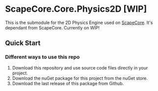 # ScapeCore.Core.Physics2D [WIP]

This is the submodule for the 2D Physics Engine used on [ScapeCore](https://github.com/Papishushi/ScapeCore). It's dependant from ScapeCore.
Currently on WIP!

## Quick Start

### Different ways to use this repo

1. Download this repository and use source code files directly in your project.
2. Download the nuGet package for this project from the nuGet store.
3. Download the last release of this package from Github.
